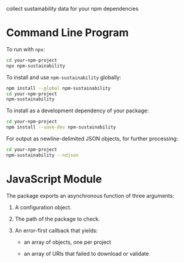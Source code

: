 collect sustainability data for your npm dependencies

# Command Line Program

To run with `npx`:

```bash
cd your-npm-project
npx npm-sustainability
```

To install and use `npm-sustainability` globally:

```bash
npm install --global npm-sustainability
cd your-npm-project
npm-sustainability
```

To install as a development dependency of your package:

```bash
cd your-npm-project
npm install --save-dev npm-sustainability
```

For output as newline-delimited JSON objects, for further processing:

```bash
cd your-npm-project
npm-sustainability --ndjson
```

# JavaScript Module

The package exports an asynchronous function of three arguments:

1. A configuration object.

2. The path of the package to check.

3. An error-first callback that yields:

   - an array of objects, one per project

   - an array of URIs that failed to download or validate
